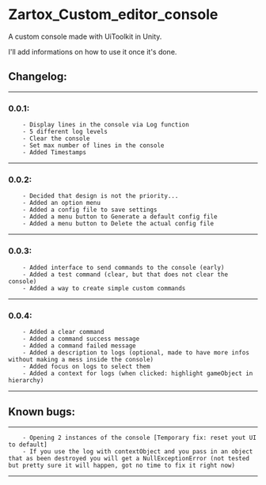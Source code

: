 # Zartox_Custom_editor_console
A custom console made with UiToolkit in Unity.

I'll add informations on how to use it once it's done.

## Changelog:
---------------------------------------
### 0.0.1:
        - Display lines in the console via Log function
        - 5 different log levels 
        - Clear the console
        - Set max number of lines in the console
        - Added Timestamps
---------------------------------------
### 0.0.2:
        - Decided that design is not the priority...
        - Added an option menu
        - Added a config file to save settings
        - Added a menu button to Generate a default config file
        - Added a menu button to Delete the actual config file
---------------------------------------
### 0.0.3:
        - Added interface to send commands to the console (early)
        - Added a test command (clear, but that does not clear the console)
        - Added a way to create simple custom commands
---------------------------------------
### 0.0.4:
        - Added a clear command
        - Added a command success message
        - Added a command failed message
        - Added a description to logs (optional, made to have more infos without making a mess inside the console)
        - Added focus on logs to select them
        - Added a context for logs (when clicked: highlight gameObject in hierarchy)
---------------------------------------


## Known bugs:
---------------------------------------
        - Opening 2 instances of the console [Temporary fix: reset yout UI to default]
        - If you use the log with contextObject and you pass in an object that as been destroyed you will get a NullExceptionError (not tested but pretty sure it will happen, got no time to fix it right now)
---------------------------------------
